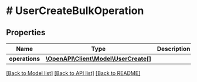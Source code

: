 # # UserCreateBulkOperation

## Properties

Name | Type | Description | Notes
------------ | ------------- | ------------- | -------------
**operations** | [**\OpenAPI\Client\Model\UserCreate[]**](UserCreate.md) |  |

[[Back to Model list]](../../README.md#models) [[Back to API list]](../../README.md#endpoints) [[Back to README]](../../README.md)

